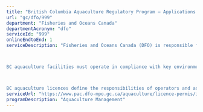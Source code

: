 ```yaml
---
title: "British Columbia Aquaculture Regulatory Program – Applications for new licenses and major amendments"
url: "gc/dfo/999"
department: "Fisheries and Oceans Canada"
departmentAcronym: "dfo"
serviceId: "999"
onlineEndtoEnd: 1
serviceDescription: "Fisheries and Oceans Canada (DFO) is responsible for issuing BC aquaculture licences for marine finfish, shellfish, freshwater (or land-based) and enhancement operations. 



BC aquaculture facilities must operate in compliance with key environmental and health legislation such as the Health of Animals Act, Food and Drugs Act, and Species at Risk Act. 



BC aquaculture licences define the responsibilities of operators and assure processors and consumers that they are buying seafood from a licensed facility."
serviceUrl: "https://www.pac.dfo-mpo.gc.ca/aquaculture/licence-permis/index-eng.html"
programDescription: "Aquaculture Management"
---
```

